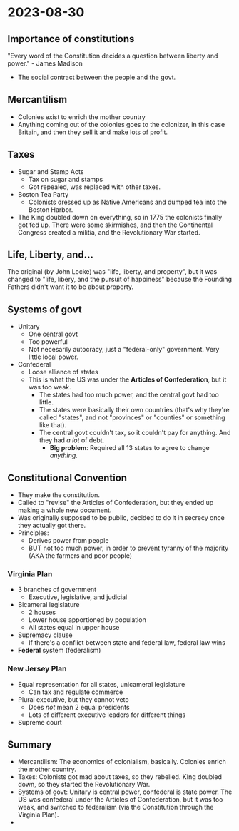 # 2023-08-30

## Importance of constitutions

"Every word of the Constitution decides a question between liberty and power." - James Madison

- The social contract between the people and the govt.

## Mercantilism

- Colonies exist to enrich the mother country
- Anything coming out of the colonies goes to the colonizer, in this case Britain, and then they sell it and make lots of profit.

## Taxes

- Sugar and Stamp Acts
  - Tax on sugar and stamps
  - Got repealed, was replaced with other taxes.
- Boston Tea Party
  - Colonists dressed up as Native Americans and dumped tea into the Boston Harbor.
- The King doubled down on everything, so in 1775 the colonists finally got fed up. There were some skirmishes, and then the Continental Congress created a militia, and the Revolutionary War started.

## Life, Liberty, and...

The original (by John Locke) was "life, liberty, and property", but it was changed to "life, libery, and the pursuit of happiness" because the Founding Fathers didn't want it to be about property.

## Systems of govt

- Unitary
  - One central govt
  - Too powerful
  - Not necesarily autocracy, just a "federal-only" government. Very little local power.
- Confederal
  - Loose alliance of states
  - This is what the US was under the **Articles of Confederation**, but it was too weak.
    - The states had too much power, and the central govt had too little.
    - The states were basically their own countries (that's why they're called "states", and not "provinces" or "counties" or something like that).
    - The central govt couldn't tax, so it couldn't pay for anything. And they had *a lot* of debt.
      - **Big problem**: Required all 13 states to agree to change *anything*.

## Constitutional Convention

- They make the constitution.
- Called to "revise" the Articles of Confederation, but they ended up making a whole new document.
- Was originally supposed to be public, decided to do it in secrecy once they actually got there.
- Principles:
  - Derives power from people
  - BUT not too much power, in order to prevent tyranny of the majority (AKA the farmers and poor people)

### Virginia Plan

- 3 branches of government
  - Executive, legislative, and judicial
- Bicameral legislature
  - 2 houses
  - Lower house apportioned by population
  - All states equal in upper house
- Supremacy clause
  - If there's a conflict between state and federal law, federal law wins
- **Federal** system (federalism)

### New Jersey Plan

- Equal representation for all states, unicameral legislature
  - Can tax and regulate commerce
- Plural executive, but they cannot veto
  - Does *not* mean 2 equal presidents
  - Lots of different executive leaders for different things
- Supreme court

## Summary

- Mercantilism: The economics of colonialism, basically. Colonies enrich the mother country.
- Taxes: Colonists got mad about taxes, so they rebelled. KIng doubled down, so they started the Revolutionary War.
- Systems of govt: Unitary is central power, confederal is state power. The US was confederal under the Articles of Confederation, but it was too weak, and switched to federalism (via the Constitution through the Virginia Plan).
- 